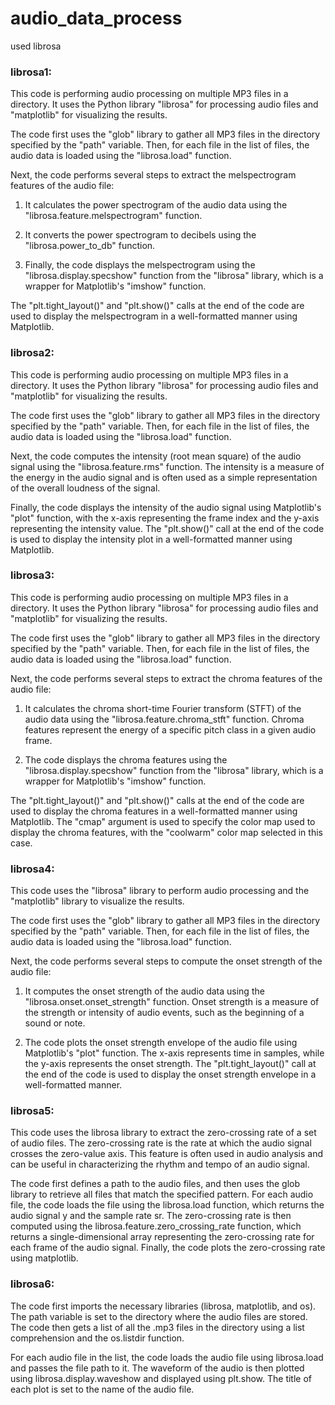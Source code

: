 # audio_data_process
used librosa 


### librosa1:

This code is performing audio processing on multiple MP3 files in a directory. It uses the Python library "librosa" for processing audio files and "matplotlib" for visualizing the results.

The code first uses the "glob" library to gather all MP3 files in the directory specified by the "path" variable. Then, for each file in the list of files, the audio data is loaded using the "librosa.load" function.

Next, the code performs several steps to extract the melspectrogram features of the audio file:

1. It calculates the power spectrogram of the audio data using the "librosa.feature.melspectrogram" function.

2. It converts the power spectrogram to decibels using the "librosa.power_to_db" function.

3. Finally, the code displays the melspectrogram using the "librosa.display.specshow" function from the "librosa" library, which is a wrapper for Matplotlib's "imshow" function.

The "plt.tight_layout()" and "plt.show()" calls at the end of the code are used to display the melspectrogram in a well-formatted manner using Matplotlib.




### librosa2:

This code is performing audio processing on multiple MP3 files in a directory. It uses the Python library "librosa" for processing audio files and "matplotlib" for visualizing the results.

The code first uses the "glob" library to gather all MP3 files in the directory specified by the "path" variable. Then, for each file in the list of files, the audio data is loaded using the "librosa.load" function.

Next, the code computes the intensity (root mean square) of the audio signal using the "librosa.feature.rms" function. The intensity is a measure of the energy in the audio signal and is often used as a simple representation of the overall loudness of the signal.

Finally, the code displays the intensity of the audio signal using Matplotlib's "plot" function, with the x-axis representing the frame index and the y-axis representing the intensity value. The "plt.show()" call at the end of the code is used to display the intensity plot in a well-formatted manner using Matplotlib.




### librosa3:

This code is performing audio processing on multiple MP3 files in a directory. It uses the Python library "librosa" for processing audio files and "matplotlib" for visualizing the results.

The code first uses the "glob" library to gather all MP3 files in the directory specified by the "path" variable. Then, for each file in the list of files, the audio data is loaded using the "librosa.load" function.

Next, the code performs several steps to extract the chroma features of the audio file:

1. It calculates the chroma short-time Fourier transform (STFT) of the audio data using the "librosa.feature.chroma_stft" function. Chroma features represent the energy of a specific pitch class in a given audio frame.

2. The code displays the chroma features using the "librosa.display.specshow" function from the "librosa" library, which is a wrapper for Matplotlib's "imshow" function.

The "plt.tight_layout()" and "plt.show()" calls at the end of the code are used to display the chroma features in a well-formatted manner using Matplotlib. The "cmap" argument is used to specify the color map used to display the chroma features, with the "coolwarm" color map selected in this case.



### librosa4:

This code uses the "librosa" library to perform audio processing and the "matplotlib" library to visualize the results.

The code first uses the "glob" library to gather all MP3 files in the directory specified by the "path" variable. Then, for each file in the list of files, the audio data is loaded using the "librosa.load" function.

Next, the code performs several steps to compute the onset strength of the audio file:

1. It computes the onset strength of the audio data using the "librosa.onset.onset_strength" function. Onset strength is a measure of the strength or intensity of audio events, such as the beginning of a sound or note.

2. The code plots the onset strength envelope of the audio file using Matplotlib's "plot" function. The x-axis represents time in samples, while the y-axis represents the onset strength. The "plt.tight_layout()" call at the end of the code is used to display the onset strength envelope in a well-formatted manner.



### librosa5:

This code uses the librosa library to extract the zero-crossing rate of a set of audio files. The zero-crossing rate is the rate at which the audio signal crosses the zero-value axis. This feature is often used in audio analysis and can be useful in characterizing the rhythm and tempo of an audio signal.

The code first defines a path to the audio files, and then uses the glob library to retrieve all files that match the specified pattern. For each audio file, the code loads the file using the librosa.load function, which returns the audio signal y and the sample rate sr. The zero-crossing rate is then computed using the librosa.feature.zero_crossing_rate function, which returns a single-dimensional array representing the zero-crossing rate for each frame of the audio signal. Finally, the code plots the zero-crossing rate using matplotlib.


### librosa6:

The code first imports the necessary libraries (librosa, matplotlib, and os). The path variable is set to the directory where the audio files are stored. The code then gets a list of all the .mp3 files in the directory using a list comprehension and the os.listdir function.

For each audio file in the list, the code loads the audio file using librosa.load and passes the file path to it. The waveform of the audio is then plotted using librosa.display.waveshow and displayed using plt.show. The title of each plot is set to the name of the audio file.



